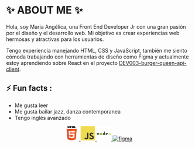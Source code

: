 
# ✨ ABOUT ME ✨ 

Hola, soy Maria Angélica, una Front End Developer Jr con una gran pasión por el diseño y el desarrollo web. Mi objetivo es crear experiencias web hermosas y atractivas para los usuarios.

Tengo experiencia manejando HTML, CSS y JavaScript, también me siento cómoda trabajando con herramientas de diseño como Figma y actualmente estoy aprendiendo sobre React en el proyecto [DEV003-burger-queen-api-client](https://github.com/mariahiguera2210/DEV003-burger-queen-api-client). 


## ⚡ Fun facts :
- Me gusta leer
- Me gusta bailar jazz, danza contemporanea
- Tengo inglés avanzado


<p align="center"> 
<a href="https://www.w3.org/html/" target="_blank" rel="noreferrer"> <img src="https://raw.githubusercontent.com/devicons/devicon/master/icons/html5/html5-original-wordmark.svg" alt="html5" width="40" height="40"/> </a>
 <a href="https://developer.mozilla.org/en-US/docs/Web/JavaScript" target="_blank" rel="noreferrer"> <img src="https://raw.githubusercontent.com/devicons/devicon/master/icons/javascript/javascript-original.svg" alt="javascript" width="40" height="40"/> </a> 
 <a href="https://nodejs.org" target="_blank" rel="noreferrer"> <img src="https://raw.githubusercontent.com/devicons/devicon/master/icons/nodejs/nodejs-original-wordmark.svg" alt="nodejs" width="40" height="40"/> </a> 
 <a href="https://www.figma.com/" target="_blank" rel="noreferrer"> <img src="https://www.vectorlogo.zone/logos/figma/figma-icon.svg" alt="figma" width="40" height="40"/> </a>  </p>


